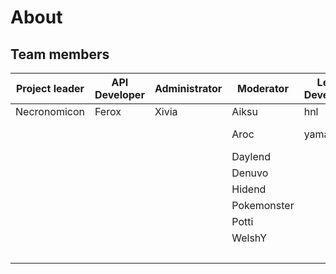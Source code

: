 # About

## Team members

| Project leader | API Developer | Administrator | Moderator | Lead Developer | Developer | Helper | 
|---|---|---|---|---|---|---|
|Necronomicon|Ferox|Xivia|Aiksu|hnl|DurtyFree|AA|
|    |    |    |Aroc|yamashi|Obnoxious Smile|Alefz|
|    |    |    |Daylend|    |PocketMobster|Billy|
|    |    |    |Denuvo|    |UntilSunrise|Citrusbomb|
|    |    |    |Hidend|    |Valmere|DoubleBlanks| 
|    |    |    |Pokemonster|    |    |mew| 
|    |    |    |Potti|    |    |nSr|
|    |    |    |WelshY|    |    |pushpayload|
|    |    |    |    |    |    |RedArrow|
